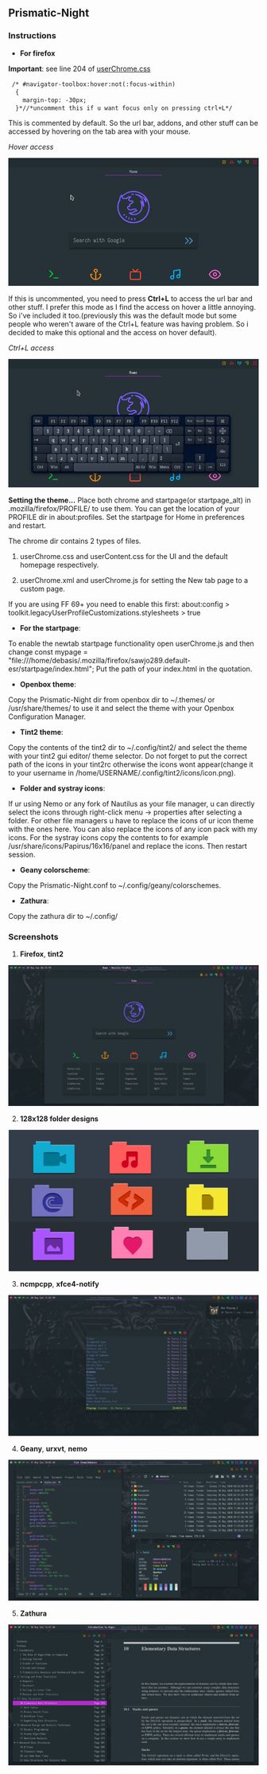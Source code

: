 ## Prismatic-Night

### Instructions

- **For firefox**

**Important**: see line 204 of [userChrome.css](https://github.com/dbuxy218/Prismatic-Night/blob/master/firefox/chrome/userChrome.css)

```
 /* #navigator-toolbox:hover:not(:focus-within)
  {
	margin-top: -30px;
  }*//*uncomment this if u want focus only on pressing ctrl+L*/
```

This is commented by default. So the url bar, addons, and other stuff can be accessed by hovering on the tab area with your mouse.

*Hover access*

![hover](/screenshots/hover.gif)

If this is uncommented, you need to press **Ctrl+L** to access the url bar and other stuff. I prefer this mode as I find the access on hover a little annoying. So i've included it too.(previously this was the default mode but some people who weren't aware of the Ctrl+L feature was having problem. So i decided to make this optional and the access on hover default).

*Ctrl+L access*

![ctrlL](/screenshots/ctrl_L.gif)

**Setting the theme...**
Place both chrome and startpage(or startpage_alt) in .mozilla/firefox/PROFILE/ to use them. You can get the location of your PROFILE dir in about:profiles. Set the startpage for Home in preferences and restart.

 The chrome dir contains 2 types of files.

   1. userChrome.css and userContent.css for the UI and the default homepage respectively.

   2. userChrome.xml and userChrome.js for setting the New tab page to a custom page.

If you are using FF 69+ you need to enable this first: about:config > toolkit.legacyUserProfileCustomizations.stylesheets > true

- **For the startpage**: 

To enable the newtab startpage functionality open userChrome.js and then change const mypage = "file:///home/debasis/.mozilla/firefox/sawjo289.default-esr/startpage/index.html"; Put the path of your index.html in the quotation.

- **Openbox theme**:

Copy the Prismatic-Night dir from openbox dir to ~/.themes/ or /usr/share/themes/ to use it and select the theme with your Openbox Configuration Manager.

- **Tint2 theme**: 

Copy the contents of the tint2 dir to ~/.config/tint2/ and select the theme with your tint2 gui editor/ theme selector. Do not forget to put the correct path of the icons in your tint2rc otherwise the icons wont appear(change it to your username in /home/USERNAME/.config/tint2/icons/icon.png).

- **Folder and systray icons**:

If ur using Nemo or any fork of Nautilus as your file manager, u can directly select the icons through right-click menu -> properties after selecting a folder. For other file managers u have to replace the icons of ur icon theme with the ones here. You can also replace the icons of any icon pack with my icons. For the systray icons copy the contents to for example /usr/share/icons/Papirus/16x16/panel and replace the icons. Then restart session.

- **Geany colorscheme**:

Copy the Prismatic-Night.conf to ~/.config/geany/colorschemes.

- **Zathura**:

Copy the zathura dir to ~/.config/

### Screenshots

1. **Firefox**, **tint2**

![firefox](/screenshots/ff.png)

2. **128x128 folder designs**

![folders](/screenshots/folders.png)

3. **ncmpcpp**, **xfce4-notify**

![ncmpcpp](/screenshots/ncmpcpp.png)

4. **Geany**, **urxvt**, **nemo**

![all](/screenshots/all.png)

5. **Zathura**

![zathura](/screenshots/zathura.png)
